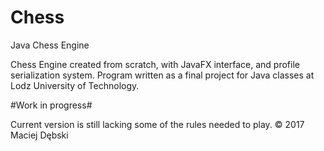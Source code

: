 # Chess
Java Chess Engine

Chess Engine created from scratch, with JavaFX interface, and profile serialization system.
Program written as a final project for Java classes at Lodz University of Technology.

#Work in progress#

Current version is still lacking some of the rules needed to play.
© 2017 Maciej Dębski
